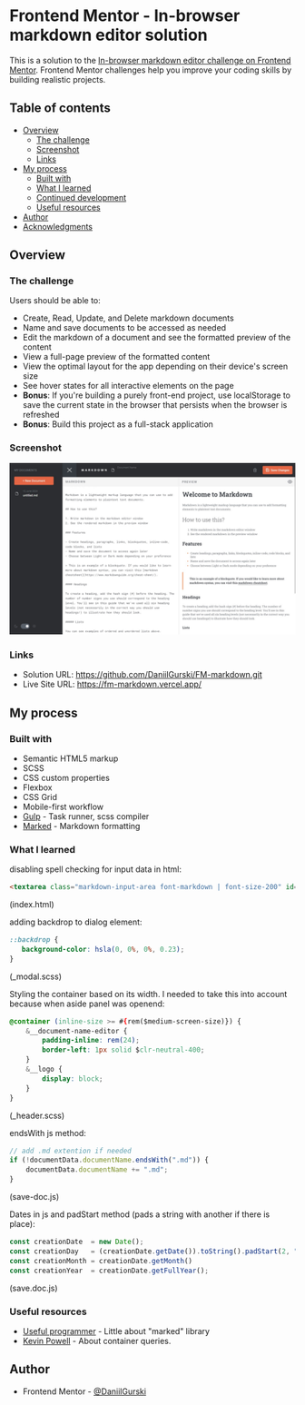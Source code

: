 # Frontend Mentor - In-browser markdown editor solution

This is a solution to the [In-browser markdown editor challenge on Frontend Mentor](https://www.frontendmentor.io/challenges/inbrowser-markdown-editor-r16TrrQX9). Frontend Mentor challenges help you improve your coding skills by building realistic projects. 

## Table of contents

- [Overview](#overview)
  - [The challenge](#the-challenge)
  - [Screenshot](#screenshot)
  - [Links](#links)
- [My process](#my-process)
  - [Built with](#built-with)
  - [What I learned](#what-i-learned)
  - [Continued development](#continued-development)
  - [Useful resources](#useful-resources)
- [Author](#author)
- [Acknowledgments](#acknowledgments)

## Overview

### The challenge

Users should be able to:

- Create, Read, Update, and Delete markdown documents
- Name and save documents to be accessed as needed
- Edit the markdown of a document and see the formatted preview of the content
- View a full-page preview of the formatted content
- View the optimal layout for the app depending on their device's screen size
- See hover states for all interactive elements on the page
- **Bonus**: If you're building a purely front-end project, use localStorage to save the current state in the browser that persists when the browser is refreshed
- **Bonus**: Build this project as a full-stack application

### Screenshot

![](/screenshots/markdown.jpg)

### Links

- Solution URL: https://github.com/DaniilGurski/FM-markdown.git
- Live Site URL: https://fm-markdown.vercel.app/

## My process

### Built with

- Semantic HTML5 markup
- SCSS
- CSS custom properties
- Flexbox
- CSS Grid
- Mobile-first workflow
- [Gulp](https://gulpjs.com/) - Task runner, scss compiler
- [Marked](https://marked.js.org/) - Markdown formatting


### What I learned
disabling spell checking for input data in html:

```html
<textarea class="markdown-input-area font-markdown | font-size-200" id="markdown-input-area" aria-label="markdown editor" spellcheck="false"></textarea>
```
(index.html)

adding backdrop to dialog element: 
```css
::backdrop {
   background-color: hsla(0, 0%, 0%, 0.23);
}
```
(_modal.scss)

Styling the container based on its width. I needed to take this into account because when aside panel was openend: 

```css
@container (inline-size >= #{rem($medium-screen-size)}) {
    &__document-name-editor {
        padding-inline: rem(24);
        border-left: 1px solid $clr-neutral-400;
    }
    &__logo {
        display: block;
    }
}
```
(_header.scss)

endsWith js method:
```js
// add .md extention if needed
if (!documentData.documentName.endsWith(".md")) {
    documentData.documentName += ".md";
}
```
(save-doc.js)


Dates in js and padStart method (pads a string with another if there is place): 
```js
const creationDate  = new Date();
const creationDay   = (creationDate.getDate()).toString().padStart(2, "0");
const creationMonth = creationDate.getMonth()
const creationYear  = creationDate.getFullYear();
```
(save.doc.js)

 
 ### Useful resources

- [Useful programmer](https://www.youtube.com/watch?v=SMwgbtCDrLw) - Little about "marked" library
- [Kevin Powell](https://www.youtube.com/watch?v=3_-Je5XpbqY) - About container queries.


## Author
- Frontend Mentor - [@DaniilGurski](https://www.frontendmentor.io/profile/DaniilGurski)